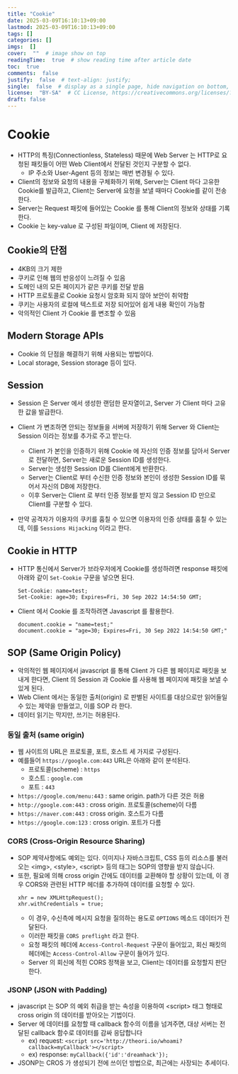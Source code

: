 ```yaml
---
title: "Cookie"
date: 2025-03-09T16:10:13+09:00
lastmod: 2025-03-09T16:10:13+09:00
tags: []
categories: []
imgs:  []
cover:  ""  # image show on top
readingTime:  true  # show reading time after article date
toc:  true
comments:  false
justify:  false  # text-align: justify;
single:  false  # display as a single page, hide navigation on bottom, like as about page.
license:  "BY-SA"  # CC License, https://creativecommons.org/licenses/?lang=ko
draft: false
---
```


# Cookie
- HTTP의 특징(Connectionless, Stateless) 때문에 Web Server 는 HTTP로 요청된 패킷들이 어떤 Web Client에서 전달된 것인지 구분할 수 없다. 
  - IP 주소와 User-Agent 등의 정보는 매번 변경될 수 있다.
- Client의 정보와 요청의 내용을 구체화하기 위해, Server는 Client 마다 고유한 Cookie를 발급하고, Client는 Server에 요청을 보낼 때마다 Cookie를 같이 전송한다.
- Server는 Request 패킷에 들어있는 Cookie 를 통해 Client의 정보와 상태를 기록한다.
- Cookie 는 key-value 로 구성된 파일이며, Client 에 저장된다.

## Cookie의 단점
- 4KB의 크기 제한
- 쿠키로 인해 웹의 반응성이 느려질 수 있음
- 도메인 내의 모든 페이지가 같은 쿠키를 전달 받음
- HTTP 프로토콜로 Cookie 요청시 암호화 되지 않아 보안이 취약함
- 쿠키는 사용자의 로컬에 텍스트로 저장 되어있어 쉽게 내용 확인이 가능함
- 악의적인 Client 가 Cookie 를 변조할 수 있음

## Modern Storage APIs
- Cookie 의 단점을 해결하기 위해 사용되는 방법이다.
- Local storage, Session storage 등이 있다.

## Session
- Session 은 Server 에서 생성한 랜덤한 문자열이고, Server 가 Client 마다 고유한 값을 발급한다.
- Client 가 변조하면 안되는 정보들을 서버에 저장하기 위해 Server 와 Client는 Session 이라는 정보를 추가로 주고 받는다.
  - Client 가 본인을 인증하기 위해 Cookie 에 자신의 인증 정보를 담아서 Server 로 전달하면, Server는 새로운 Session ID를 생성한다.
  - Server는 생성한 Session ID를 Client에게 반환한다. 
  - Server는 Client로 부터 수신한 인증 정보와 본인이 생성한 Session ID를 묶어서 자신의 DB에 저장한다. 
  - 이후 Server는 Client 로 부터 인증 정보를 받지 않고 Session ID 만으로 Client를 구분할 수 있다.

- 만약 공격자가 이용자의 쿠키를 훔칠 수 있으면 이용자의 인증 상태를 훔칠 수 있는데, 이를 `Sessions Hijacking` 이라고 한다.

## Cookie in HTTP
- HTTP 통신에서 Server가 브라우저에게 Cookie를 생성하려면 response 패킷에 아래와 같이 `Set-Cookie` 구문을 넣으면 된다.
    ```
    Set-Cookie: name=test;
    Set-Cookie: age=30; Expires=Fri, 30 Sep 2022 14:54:50 GMT;
    ```
- Client 에서 Cookie 를 조작하려면 Javascript 를 활용한다.
    ```
    document.cookie = "name=test;"
    document.cookie = "age=30; Expires=Fri, 30 Sep 2022 14:54:50 GMT;"
    ```

## SOP (Same Origin Policy)
- 악의적인 웹 페이지에서 javascript 를 통해 Client 가 다른 웹 페이지로 패킷을 보내게 한다면, Client 의 Session 과 Cookie 를 사용해 웹 페이지에 패킷을 보낼 수 있게 된다.
- Web Client 에서는 동일한 출처(origin) 로 판별된 사이트를 대상으로만 읽어들일 수 있는 제약을 만들었고, 이를 SOP 라 한다.
- 데이터 읽기는 막지만, 쓰기는 허용된다.

### 동일 출처 (same origin)
- 웹 사이트의 URL은 프로토콜, 포트, 호스트 세 가지로 구성된다.
- 예를들어 `https://google.com:443` URL은 아래와 같이 분석된다.
  - 프로토콜(scheme) : `https`
  - 호스트 : `google.com`
  - 포트 : `443`
- `https://google.com/menu:443` : same origin. path가 다른 것은 허용
- `http://google.com:443` : cross origin. 프로토콜(scheme)이 다름
- `https://naver.com:443` : cross origin. 호스트가 다름
- `https://google.com:123` : cross origin. 포트가 다름

### CORS (Cross-Origin Resource Sharing)
- SOP 제약사항에도 예외는 있다. 이미지나 자바스크립트, CSS 등의 리소스를 불러오는 \<img>, \<style>, \<script> 등의 태그는 SOP의 영향을 받지 않습니다.
- 또한, 필요에 의해 cross origin 간에도 데이터를 교환해야 할 상황이 있는데, 이 경우 CORS와 관련된 HTTP 헤더를 추가하여 데이터를 요청할 수 있다. 
  ```
  xhr = new XMLHttpRequest();
  xhr.withCredentials = true;
  ```
  - 이 경우, 수신측에 메시지 요청을 질의하는 용도로 `OPTIONS` 메소드 데이터가 전달된다. 
  - 이러한 패킷을 `CORS preflight` 라고 한다. 
  - 요청 패킷의 헤더에 `Access-Control-Request` 구문이 들어있고, 회신 패킷의 헤더에는 `Access-Control-Allow` 구문이 들어가 있다.
  - Server 의 회신에 적힌 CORS 정책을 보고, Client는 데이터를 요청할지 판단한다.

### JSONP (JSON with Padding)
- javascript 는 SOP 의 예외 취급을 받는 속성을 이용하여 \<script> 태그 형태로 cross origin 의 데이터를 받아오는 기법이다.
- Server 에 데이터를 요청할 때 callback 함수의 이름을 넘겨주면, 대상 서버는 전달된 callback 함수로 데이터를 감싸 응답합니다
  - ex) request: `<script src='http://theori.io/whoami?callback=myCallback'></script>`
  - ex) response: `myCallback({'id':'dreamhack'});`
- JSONP는 CROS 가 생성되기 전에 쓰이던 방법으로, 최근에는 사장되는 추세이다.
